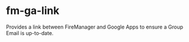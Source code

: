 # fm-ga-link
Provides a link between FireManager and Google Apps to ensure a Group Email is up-to-date.
